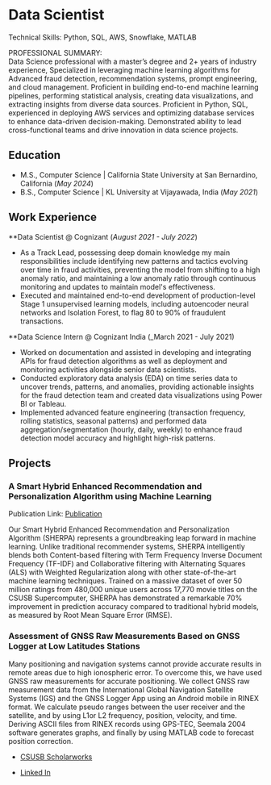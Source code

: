 # Data Scientist
Technical Skills: Python, SQL, AWS, Snowflake, MATLAB

PROFESSIONAL SUMMARY:  
Data Science professional with a master’s degree and 2+ years of industry experience, Specialized in leveraging machine learning algorithms for Advanced fraud detection, recommendation systems, prompt engineering, and cloud management. Proficient in building end-to-end machine learning pipelines, performing statistical analysis, creating data visualizations, and extracting insights from diverse data sources. Proficient in Python, SQL, experienced in deploying AWS services and optimizing database services to enhance data-driven decision-making. Demonstrated ability to lead cross-functional teams and drive innovation in data science projects.


## Education								       		
- M.S., Computer Science	| California State University at San Bernardino, California (_May 2024_)	 			        		
- B.S., Computer Science | KL University at Vijayawada, India (_May 2021_)

## Work Experience
**Data Scientist @ Cognizant (_August 2021 - July 2022_)
- As a Track Lead, possessing deep domain knowledge my main responsibilities include identifying new patterns and tactics evolving over time in fraud activities, preventing the model from shifting to a high anomaly ratio, and maintaining a low anomaly ratio through continuous monitoring and updates to maintain model's effectiveness.
- Executed and maintained end-to-end development of production-level Stage 1 unsupervised learning models, including autoencoder neural networks and Isolation Forest, to flag 80 to 90% of fraudulent transactions.

**Data Science Intern @ Cognizant India (_March 2021 - July 2021)
- Worked on documentation and assisted in developing and integrating APIs for fraud detection algorithms as well as deployment and monitoring activities alongside senior data scientists.
- Conducted exploratory data analysis (EDA) on time series data to uncover trends, patterns, and anomalies, providing actionable insights for the fraud detection team and created data visualizations using Power BI or Tableau. 
- Implemented advanced feature engineering (transaction frequency, rolling statistics, seasonal patterns) and performed data aggregation/segmentation (hourly, daily, weekly) to enhance fraud detection model accuracy and highlight high-risk patterns.

## Projects
### A Smart Hybrid Enhanced Recommendation and Personalization Algorithm using Machine Learning

Publication Link: [Publication](https://scholarworks.lib.csusb.edu/etd/1866/)

Our Smart Hybrid Enhanced Recommendation and Personalization Algorithm (SHERPA) represents a groundbreaking leap forward in machine learning. Unlike traditional recommender systems, SHERPA intelligently blends both Content-based filtering with Term Frequency Inverse Document Frequency (TF-IDF)  and Collaborative filtering  with Alternating Squares (ALS) with Weighted Regularization along with other state-of-the-art machine learning techniques. Trained on a massive dataset of over 50 million ratings from 480,000 unique users across 17,770 movie titles on the CSUSB Supercomputer, SHERPA has demonstrated a remarkable 70% improvement in prediction accuracy compared to traditional hybrid models, as measured by Root Mean Square Error (RMSE).

### Assessment of GNSS Raw Measurements Based on GNSS Logger at Low Latitudes Stations

Many positioning and navigation systems cannot provide accurate results in remote areas due to high ionospheric error. To overcome this, we have used GNSS raw measurements for accurate positioning. We collect GNSS raw measurement data from the International Global Navigation Satellite Systems (IGS) and the GNSS Logger App using an Android mobile in RINEX format. We calculate pseudo ranges between the user receiver and the satellite, and by using L1or L2 frequency, position, velocity, and time. Deriving ASCII files from RINEX records using GPS-TEC, Seemala 2004 software generates graphs, and finally by using MATLAB code to forecast position correction.

- [CSUSB Scholarworks](https://scholarworks.lib.csusb.edu/etd/1866/)

- [Linked In](https://www.linkedin.com/in/aswinkumarnalluri/)
